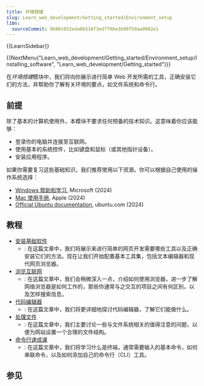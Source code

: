```yaml
---
title: 环境搭建
slug: Learn_web_development/Getting_started/Environment_setup
l10n:
  sourceCommit: 9b80c652eda0b516f3ed7f9be3b90f59aa9982e1
---
```


{{LearnSidebar}}

{{NextMenu("Learn_web_development/Getting_started/Environment_setup/Installing_software", "Learn_web_development/Getting_started")}}

在*环境搭建*模块中，我们将向你展示进行简单 Web 开发所需的工具，正确安装它们的方法，并帮助你了解有关环境的要点，如文件系统和命令行。

## 前提

除了基本的计算机使用外，本模块不要求任何预备的技术知识。这意味着你应该能够：

- 登录你的电脑并连接至互联网。
- 使用基本的系统控件，比如键盘和鼠标（或其他指针设备）。
- 安装应用程序。

如果你需要复习这些基础知识，我们推荐使用以下资源。你可以根据自己使用的操作系统选择：

- [Windows 帮助和学习](https://support.microsoft.com/windows), Microsoft (2024)
- [Mac 使用手册](https://support.apple.com/guide/mac-help/welcome/mac), Apple (2024)
- [Official Ubuntu documentation](https://help.ubuntu.com/), ubuntu.com (2024)

## 教程

- [安装基础软件](/zh-CN/docs/Learn_web_development/Getting_started/Environment_setup/Installing_software)
  - : 在这篇文章中，我们将展示来进行简单的网页开发需要哪些工具以及正确安装它们的方法。现在让我们开始配置基本工具集，包括文本编辑器和现代网页浏览器。
- [浏览互联网](/zh-CN/docs/Learn_web_development/Getting_started/Environment_setup/Browsing_the_web)
  - : 在这篇文章中，我们会稍微深入一点，介绍如何使用浏览器，进一步了解网络浏览器是如何工作的，那些你通常与之交互的项目之间有何区别，以及怎样搜索信息。
- [代码编辑器](/zh-CN/docs/Learn_web_development/Getting_started/Environment_setup/Code_editors)
  - : 在这篇文章中，我们将更详细地探讨代码编辑器，了解它们能做什么。
- [处理文件](/zh-CN/docs/Learn_web_development/Getting_started/Environment_setup/Dealing_with_files)
  - : 在这篇文章中，我们主要讨论一些与文件系统相关的值得注意的问题，以便为网站设置一个合理的文件结构。
- [命令行速成课](/zh-CN/docs/Learn_web_development/Getting_started/Environment_setup/Command_line)
  - : 在这篇文章中，我们将学习什么是终端，通常需要输入的基本命令，如何串联命令，以及如何添加自己的命令行（CLI）工具。

## 参见
